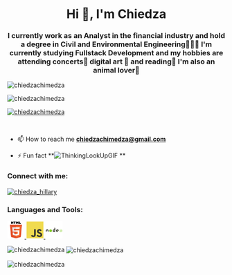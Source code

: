 <h1 align="center">Hi 👋, I'm Chiedza</h1>
<h3 align="center">I currently work as an Analyst in the financial industry and hold a degree in Civil and Environmental Engineering👩🏾‍🎓
I'm currently studying Fullstack Development and my hobbies are attending concerts🎸 digital art 🎨 and reading📕 I'm also an animal lover🐶</h3>

<p align="left"> <img src="https://komarev.com/ghpvc/?username=chiedzachimedza&label=Profile%20views&color=0e75b6&style=flat" alt="chiedzachimedza" /> </p>
<p align="left"> <img src="https://images.unsplash.com/photo-1589652717521-10c0d092dea9?ixlib=rb-4.0.3&ixid=MnwxMjA3fDB8MHxzZWFyY2h8Mnx8ZG9nJTIwd2l0aCUyMGNvbXB1dGVyfGVufDB8fDB8fA%3D%3D&w=1000&q=80" alt="chiedzachimedza" /> </p>


<p align="left"> <a href="https://github.com/ryo-ma/github-profile-trophy"><img src="https://github-profile-trophy.vercel.app/?username=chiedzachimedza" alt="chiedzachimedza" /></a> </p>

<p align="left"> <a href="https://twitter.com/" target="blank"><img src="https://img.shields.io/twitter/follow/?logo=twitter&style=for-the-badge" alt="" /></a> </p>

- 📫 How to reach me **chiedzachimedza@gmail.com**

- ⚡ Fun fact **![ThinkingLookUpGIF](https://user-images.githubusercontent.com/123820194/215337690-71b5c66d-9e6d-40e1-a8b3-0b2d7d443cb6.gif)
**

<h3 align="left">Connect with me:</h3>
<p align="left">
<a href="https://instagram.com/chiedza_hillary" target="blank"><img align="center" src="https://raw.githubusercontent.com/rahuldkjain/github-profile-readme-generator/master/src/images/icons/Social/instagram.svg" alt="chiedza_hillary" height="30" width="40" /></a>
</p>

<h3 align="left">Languages and Tools:</h3>
<p align="left"> <a href="https://www.w3.org/html/" target="_blank" rel="noreferrer"> <img src="https://raw.githubusercontent.com/devicons/devicon/master/icons/html5/html5-original-wordmark.svg" alt="html5" width="40" height="40"/> </a> <a href="https://developer.mozilla.org/en-US/docs/Web/JavaScript" target="_blank" rel="noreferrer"> <img src="https://raw.githubusercontent.com/devicons/devicon/master/icons/javascript/javascript-original.svg" alt="javascript" width="40" height="40"/> </a> <a href="https://nodejs.org" target="_blank" rel="noreferrer"> <img src="https://raw.githubusercontent.com/devicons/devicon/master/icons/nodejs/nodejs-original-wordmark.svg" alt="nodejs" width="40" height="40"/> </a> </p>

<p><img align="left" src="https://github-readme-stats.vercel.app/api/top-langs?username=chiedzachimedza&show_icons=true&locale=en&layout=compact" alt="chiedzachimedza" /></p>

<p>&nbsp;<img align="center" src="https://github-readme-stats.vercel.app/api?username=chiedzachimedza&show_icons=true&locale=en" alt="chiedzachimedza" /></p>

<p><img align="center" src="https://github-readme-streak-stats.herokuapp.com/?user=chiedzachimedza&" alt="chiedzachimedza" /></p>
